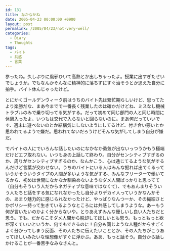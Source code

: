 ```yaml
---
id: 131
title: なかなかね
date: 2005-04-23 00:00:00 +0900
layout: post
permalink: /2005/04/23/not-very-well/
categories:
  - Diary
  - Thoughts
tags:
  - バイト
  - 共感
  - 言葉
---
```

参ったね。久しぶりに風邪ひいて高熱とか出しちゃったよ。授業に出すぎたせいでしょうか。でもなんかそんなに精神的に落ちずにすぐ治そうとか思えた自分に拍手。バイト休んじゃったけど。

<!--more-->

とにかくゴールデンウィーク前はうちのバイト先は繁忙期らしいけど、思ってたより楽勝だな、まあ今までで一番長く残業したのは確かだけどね、ミスなし機械トラブルのみで乗り切ってる気がする。だって初めて同じ部門の人と同じ時間に休憩入ったよ、いつもは交代で入らないと回らないのに。まあ何だっていいです、週末に遊べないのとか結構気にしないようにしてるけど、付き合い悪いとか思われてるようで嫌だ。思われてないだろうけどそんな気がしてしまう自分が嫌だ。

でバイトの人にでいろんな話したいのになかなか勇気が出ないっつうかもう極端だけどエフ取れない。いつも身の上話して終わり。自分がセンシティブすぎるのか、周りがセンシティブすぎるのか、なんかこう、心は通じてるような気がするんだけど言葉が交わせない。うちのバイトにいる人はみんな掘れば出てくるっていうかそういうタイプの人間が多いような気がする、みんなフリーターで働いてるから、初めは世間になかなか馴染めないようなダメ人間ばっかりと思ってて（自分もそういう人だからネガティブな意味ではなくて）、でもあんまりそういう人たちと話をする気になれなかったし自分よりデカイ人っていうかなんかその、あまり魅力的に感じられなかったけど、やっぱりなんつーか、その繊細さとかポリシー持って生きているようなところには共感してしまうような。あーもう何が言いたいのかよく分からないや。とりあえずみんな優しいし良い人たちだと思う。でも、だからこそダメ人間から脱却してほしいとも思う。もっともっと欲が深くていいというか、何でもできるのに！自分も同じような人種だからすごくよく分かってしまう反面、その人たちに伝えたいこととか、その人たちがこうあってほしいみたいな理想像がすぐに浮かぶ。ああ、もっと話そう。自分から話しかけることが一番苦手なみなさんと。
